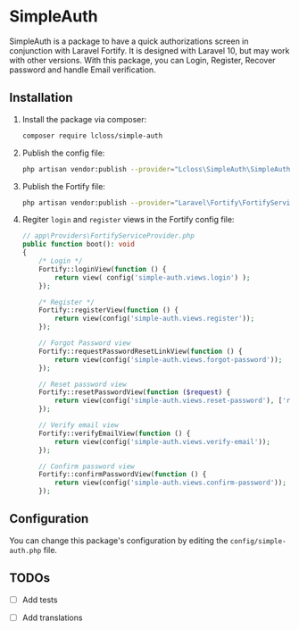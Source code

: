 # SimpleAuth
SimpleAuth is a package to have a quick authorizations screen in conjunction with Laravel Fortify. 
It is designed with Laravel 10, but may work with other versions.
With this package, you can Login, Register, Recover password and handle Email verification.

## Installation
1. Install the package via composer:
    ```bash
    composer require lcloss/simple-auth
    ```
2. Publish the config file:
    ```bash
    php artisan vendor:publish --provider="Lcloss\SimpleAuth\SimpleAuthServiceProvider"
    ```

3. Publish the Fortify file:
    ```bash
    php artisan vendor:publish --provider="Laravel\Fortify\FortifyServiceProvider"
    ```

4. Regiter `login` and `register` views in the Fortify config file:
    ```php
    // app\Providers\FortifyServiceProvider.php
    public function boot(): void
    {
        /* Login */
        Fortify::loginView(function () {
            return view( config('simple-auth.views.login') );
        });

        /* Register */
        Fortify::registerView(function () {
            return view(config('simple-auth.views.register'));
        });

        // Forgot Password view
        Fortify::requestPasswordResetLinkView(function () {
            return view(config('simple-auth.views.forgot-password'));
        });

        // Reset password view
        Fortify::resetPasswordView(function ($request) {
            return view(config('simple-auth.views.reset-password'), ['request' => $request]);
        });

        // Verify email view
        Fortify::verifyEmailView(function () {
            return view(config('simple-auth.views.verify-email'));
        });

        // Confirm password view
        Fortify::confirmPasswordView(function () {
            return view(config('simple-auth.views.confirm-password'));
        });
   
    ```

## Configuration

You can change this package's configuration by editing the `config/simple-auth.php` file.

## TODOs
- [ ] Add tests
- [ ] Add translations


